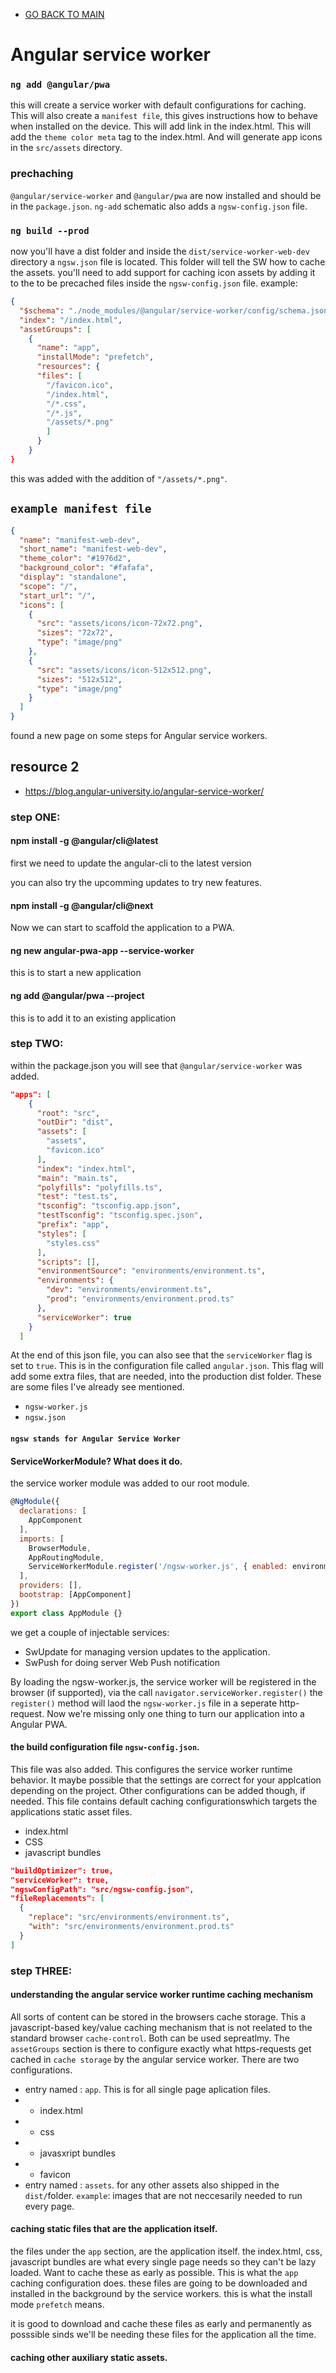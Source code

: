 - [GO BACK TO MAIN](../README.md)

# Angular service worker

### `ng add @angular/pwa`
this will create a service worker with default configurations for caching. This will also create a `manifest file`, this gives instructions how to behave when installed on the device. This will add link in the index.html. This will add the `theme color meta` tag to the index.html. And will generate app icons in the `src/assets` directory.

### prechaching
`@angular/service-worker` and `@angular/pwa` are now installed and should be in the `package.json`. `ng-add` schematic also adds a `ngsw-config.json` file.

### `ng build --prod`

now you'll have a dist folder and inside the `dist/service-worker-web-dev` directory a `ngsw.json` file is located. This folder will tell the SW how to cache the assets. you'll need to add support for caching icon assets by adding it to the to be precached files inside the `ngsw-config.json` file. example:
```json
{
  "$schema": "./node_modules/@angular/service-worker/config/schema.json",
  "index": "/index.html",
  "assetGroups": [
    {
      "name": "app",
      "installMode": "prefetch",
      "resources": {
      "files": [
        "/favicon.ico",
        "/index.html",
        "/*.css",
        "/*.js",
        "/assets/*.png"
        ]
      }
    }
}
```
this was added with the addition of `"/assets/*.png"`.

## `example manifest file`
```json
{
  "name": "manifest-web-dev",
  "short_name": "manifest-web-dev",
  "theme_color": "#1976d2",
  "background_color": "#fafafa",
  "display": "standalone",
  "scope": "/",
  "start_url": "/",
  "icons": [
    {
      "src": "assets/icons/icon-72x72.png",
      "sizes": "72x72",
      "type": "image/png"
    },
    {
      "src": "assets/icons/icon-512x512.png",
      "sizes": "512x512",
      "type": "image/png"
    }
  ]
}
```

found a new page on some steps for Angular service workers.
## resource 2
- https://blog.angular-university.io/angular-service-worker/

### step ONE:

#### npm install -g @angular/cli@latest
first we need to update the angular-cli to the latest version 

you can also try the upcomming updates to try new features.
#### npm install -g @angular/cli@next 
Now we can start to scaffold the application to a PWA.
#### ng new angular-pwa-app --service-worker
 this is to start a new application 
#### ng add @angular/pwa --project <name of project as in angular.json>
this is to add it to an existing application

### step TWO:
within the package.json you will see that `@angular/service-worker` was added. 

```json
"apps": [
    {
      "root": "src",
      "outDir": "dist",
      "assets": [
        "assets",
        "favicon.ico"
      ],
      "index": "index.html",
      "main": "main.ts",
      "polyfills": "polyfills.ts",
      "test": "test.ts",
      "tsconfig": "tsconfig.app.json",
      "testTsconfig": "tsconfig.spec.json",
      "prefix": "app",
      "styles": [
        "styles.css"
      ],
      "scripts": [],
      "environmentSource": "environments/environment.ts",
      "environments": {
        "dev": "environments/environment.ts",
        "prod": "environments/environment.prod.ts"
      },
      "serviceWorker": true
    }
  ]
  ```
At the end of this json file, you can also see that the `serviceWorker` flag is set to `true`. This is in the configuration file called `angular.json`.
This flag will add some extra files, that are needed, into the production dist folder. These are some files I've already see mentioned. 
- `ngsw-worker.js`
- `ngsw.json`

#### `ngsw stands for Angular Service Worker`

#### ServiceWorkerModule? What does it do. 
the service worker module was added to our root module.
```js
@NgModule({
  declarations: [
    AppComponent
  ],
  imports: [
    BrowserModule,
    AppRoutingModule,
    ServiceWorkerModule.register('/ngsw-worker.js', { enabled: environment.production })
  ],
  providers: [],
  bootstrap: [AppComponent]
})
export class AppModule {}
```
we get a couple of injectable services:
- SwUpdate for managing version updates to the application.
- SwPush for doing server Web Push notification

By loading the ngsw-worker.js, the service worker will be registered in the browser (if supported), via the call `navigator.serviceWorker.register()`
the `register()` method will laod the `ngsw-worker.js` file in a seperate http-request. Now we're missing only one thing to turn our application into a Angular PWA. 

#### the build configuration file `ngsw-config.json`.
This file was also added. This configures the service worker runtime behavior. It maybe possible that the settings are correct for your applcation depending on the project. Other configurations can be added though, if needed. This file contains default caching configurationswhich targets the applications static asset files. 
- index.html
- CSS
- javascript bundles
```json
"buildOptimizer": true,
"serviceWorker": true,
"ngswConfigPath": "src/ngsw-config.json",
"fileReplacements": [
  {
    "replace": "src/environments/environment.ts",
    "with": "src/environments/environment.prod.ts"
  }
]
```

### step THREE:
#### understanding the angular service worker runtime caching mechanism
All sorts of content can be stored in the browsers cache storage. This a javascript-based key/value caching mechanism that is not reelated to the standard browser `cache-control`. Both can be used sepreatlmy. 
The `assetGroups` section is there to configure exactly what https-requests get cached in `cache storage` by the angular service worker. There are two configurations. 
- entry named : `app`. This is for all single page aplication files.
- - index.html
- - css
- - javasxript bundles
- - favicon
- entry named : `assets`. for any other assets also shipped in the `dist/`folder. `example`: images that are not neccesarily needed to run every page. 
#### caching static files that are the application itself.
the files under the `app` section, are the application itself. the index.html, css, javascript bundles are what every single page needs so they can't be lazy loaded. Want to cache these as early as possible. This is what the `app` caching configuration does. 
these files are going to be downloaded and installed in the background by the service workers. this is what the install mode `prefetch` means.

it is good to download and cache these files as early and permanently as posssible sinds we'll be needing these files for the application all the time.
#### caching other auxiliary static assets. 


